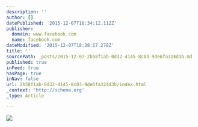 ```yaml
---
description: ''
author: []
datePublished: '2015-12-07T18:34:12.112Z'
publisher:
  domain: www.facebook.com
  name: facebook.com
dateModified: '2015-12-07T18:28:17.278Z'
title: ''
sourcePath: _posts/2015-12-07-2b58f1ab-0d32-4145-8c03-9de6fa324d3b.md
published: true
inFeed: true
hasPage: true
inNav: false
url: 2b58f1ab-0d32-4145-8c03-9de6fa324d3b/index.html
_context: 'http://schema.org'
_type: Article

---
```

![](https://scontent-arn2-1.xx.fbcdn.net/hphotos-ash2/t31.0-8/10683578_10204227448898859_3681679520201921721_o.jpg)